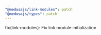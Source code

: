 ```yaml
---
"@medusajs/link-modules": patch
"@medusajs/types": patch
---
```


fix(link-modules): Fix link module initialization

